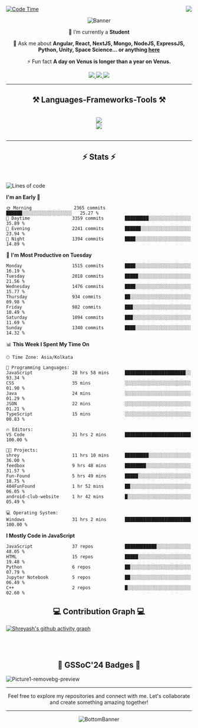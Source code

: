 <div>
 
<img align="right" src="https://visitor-badge.laobi.icu/badge?page_id=shreyash3087.shreyash3087" />

 [![Code Time](https://wakatime.com/badge/user/cd5f70df-e644-46f4-a03b-e1ce78615131.svg)](https://wakatime.com/@cd5f70df-e644-46f4-a03b-e1ce78615131)
 
</div>


<div align="center">
 
![Banner](https://github.com/user-attachments/assets/fe33d289-b057-4d85-ad76-3103802aa9e1)

</div>


<div align="center">
 
 🔭 I’m currently a **Student** 

💬 Ask me about **Angular, React, NextJS, Mongo, NodeJS, ExpressJS, Python, Unity, Space Science... or anything [here](https://github.com/shreyash3087/shreyash3087/issues)**

⚡ Fun fact **A day on Venus is longer than a year on Venus.**

</div>
 
<div align="center"> 
  <a href="mailto:shreyash3087@gmail.com">
    <img src="https://img.shields.io/badge/Gmail-333333?style=for-the-badge&logo=gmail&logoColor=red" />
  </a>
  <a href="https://www.linkedin.com/in/shreyash-srivastava-1a1161280" target="_blank">
    <img src="https://img.shields.io/badge/LinkedIn-0077B5?style=for-the-badge&logo=linkedin&logoColor=white" target="_blank" />
  </a>
  <a href="https://github.com/shreyash3087" target="_blank">
     <img src="https://img.shields.io/badge/Github-FF5722?style=for-the-badge&logo=github&logoColor=white" target="_blank" />
  </a>
</div>
<hr/>
 
<h2 align="center">⚒️ Languages-Frameworks-Tools ⚒️</h2>
<br/>
<div align="center">
    <img src="https://skillicons.dev/icons?i=react,bootstrap,html,css,vscode,github,figma,cpp,vercel,netlify" /><br>
    <img src="https://skillicons.dev/icons?i=tailwind,git,nodejs,python,javascript,typescript,express,firebase,mongodb,nextjs,unity,azure,blender" /><br>
</div>

<br/>
<hr/>

<h2 align="center">⚡ Stats ⚡</h2>

<br>
<div>
 
 
<!--START_SECTION:waka-->
![Lines of code](https://img.shields.io/badge/From%20Hello%20World%20I%27ve%20Written-5.0%20million%20lines%20of%20code-blue)

**I'm an Early 🐤** 

```text
🌞 Morning                2365 commits        ██████░░░░░░░░░░░░░░░░░░░   25.27 % 
🌆 Daytime                3359 commits        █████████░░░░░░░░░░░░░░░░   35.89 % 
🌃 Evening                2241 commits        ██████░░░░░░░░░░░░░░░░░░░   23.94 % 
🌙 Night                  1394 commits        ████░░░░░░░░░░░░░░░░░░░░░   14.89 % 
```
📅 **I'm Most Productive on Tuesday** 

```text
Monday                   1515 commits        ████░░░░░░░░░░░░░░░░░░░░░   16.19 % 
Tuesday                  2018 commits        █████░░░░░░░░░░░░░░░░░░░░   21.56 % 
Wednesday                1476 commits        ████░░░░░░░░░░░░░░░░░░░░░   15.77 % 
Thursday                 934 commits         ██░░░░░░░░░░░░░░░░░░░░░░░   09.98 % 
Friday                   982 commits         ███░░░░░░░░░░░░░░░░░░░░░░   10.49 % 
Saturday                 1094 commits        ███░░░░░░░░░░░░░░░░░░░░░░   11.69 % 
Sunday                   1340 commits        ████░░░░░░░░░░░░░░░░░░░░░   14.32 % 
```


📊 **This Week I Spent My Time On** 

```text
🕑︎ Time Zone: Asia/Kolkata

💬 Programming Languages: 
JavaScript               28 hrs 58 mins      ███████████████████████░░   93.34 % 
CSS                      35 mins             ░░░░░░░░░░░░░░░░░░░░░░░░░   01.90 % 
Java                     24 mins             ░░░░░░░░░░░░░░░░░░░░░░░░░   01.29 % 
JSON                     22 mins             ░░░░░░░░░░░░░░░░░░░░░░░░░   01.21 % 
TypeScript               15 mins             ░░░░░░░░░░░░░░░░░░░░░░░░░   00.83 % 

🔥 Editors: 
VS Code                  31 hrs 2 mins       █████████████████████████   100.00 % 

🐱‍💻 Projects: 
shrey                    11 hrs 10 mins      █████████░░░░░░░░░░░░░░░░   36.00 % 
feedbox                  9 hrs 48 mins       ████████░░░░░░░░░░░░░░░░░   31.57 % 
Fun-Found                5 hrs 49 mins       █████░░░░░░░░░░░░░░░░░░░░   18.75 % 
404FunFound              1 hr 52 mins        ██░░░░░░░░░░░░░░░░░░░░░░░   06.05 % 
android-club-website     1 hr 42 mins        █░░░░░░░░░░░░░░░░░░░░░░░░   05.49 % 

💻 Operating System: 
Windows                  31 hrs 2 mins       █████████████████████████   100.00 % 
```

**I Mostly Code in JavaScript** 

```text
JavaScript               37 repos            ████████████░░░░░░░░░░░░░   48.05 % 
HTML                     15 repos            █████░░░░░░░░░░░░░░░░░░░░   19.48 % 
Python                   6 repos             ██░░░░░░░░░░░░░░░░░░░░░░░   07.79 % 
Jupyter Notebook         5 repos             ██░░░░░░░░░░░░░░░░░░░░░░░   06.49 % 
C++                      2 repos             █░░░░░░░░░░░░░░░░░░░░░░░░   02.60 % 
```




<!--END_SECTION:waka-->

</div>

<div>
  <div align="center" ><h2 align="center">💻 Contribution Graph 💻</h2></div>
 
  [![Shreyash's github activity graph](https://github-readme-activity-graph.vercel.app/graph?username=shreyash3087&hide_border=true&theme=github)](https://github.com/ashutosh00710/github-readme-activity-graph)
 
</div>

<br/><br/>

<h2 align="center">🔰 GSSoC'24 Badges 🔰</h2>

![Picture1-removebg-preview](https://github.com/user-attachments/assets/4ece96a5-043a-44df-b51b-40738d3603ff)

<div align="center"> 
  <hr/>
  Feel free to explore my repositories and connect with me. Let's collaborate and create something amazing together!
  <hr/>
</div>

<div align="center">
 
![BottomBanner](https://github.com/user-attachments/assets/7afe064f-9b9f-401d-bec1-35c8625bb3dc)

</div>

